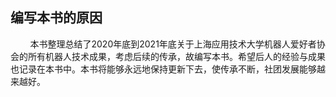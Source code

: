 ## 编写本书的原因

        本书整理总结了2020年底到2021年底关于上海应用技术大学机器人爱好者协会的所有机器人技术成果，考虑后续的传承，故编写本书。希望后人的经验与成果也记录在本书中。本书将能够永远地保持更新下去，使传承不断，社团发展能够越来越好。